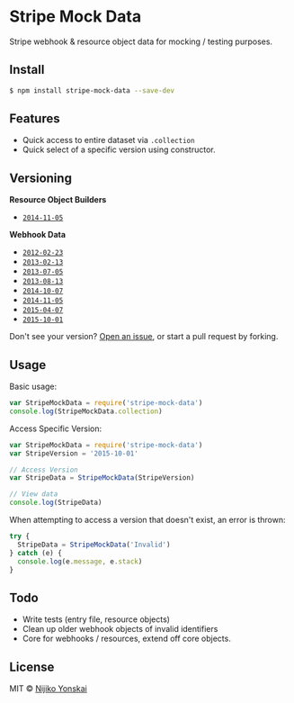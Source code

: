 # Stripe Mock Data

Stripe webhook & resource object data for mocking / testing purposes.

## Install

```bash
$ npm install stripe-mock-data --save-dev
```

## Features

- Quick access to entire dataset via `.collection`
- Quick select of a specific version using constructor.

## Versioning

**Resource Object Builders**

- [`2014-11-05`](data/resources/2014-11-05)

**Webhook Data**

- [`2012-02-23`](data/webhooks/2012-02-23)
- [`2013-02-13`](data/webhooks/2013-02-13)
- [`2013-07-05`](data/webhooks/2013-07-05)
- [`2013-08-13`](data/webhooks/2013-08-13)
- [`2014-10-07`](data/webhooks/2014-10-07)
- [`2014-11-05`](data/webhooks/2014-11-05)
- [`2015-04-07`](data/webhooks/2015-04-07)
- [`2015-10-01`](data/webhooks/2015-10-01)

Don't see your version? [Open an issue](https://github.com/Nijikokun/stripe-mock-data/issues/new), or start a pull request by forking.

## Usage

Basic usage:

```js
var StripeMockData = require('stripe-mock-data')
console.log(StripeMockData.collection)
```

Access Specific Version:

```js
var StripeMockData = require('stripe-mock-data')
var StripeVersion = '2015-10-01'

// Access Version
var StripeData = StripeMockData(StripeVersion)

// View data
console.log(StripeData)
```

When attempting to access a version that doesn't exist, an error is thrown:

```js
try {
  StripeData = StripeMockData('Invalid')
} catch (e) {
  console.log(e.message, e.stack)
}
```

## Todo

- Write tests (entry file, resource objects)
- Clean up older webhook objects of invalid identifiers
- Core for webhooks / resources, extend off core objects.

## License

MIT © [Nijiko Yonskai](http://nijikokun.com)